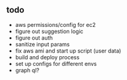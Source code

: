 ## todo
- aws permissions/config for ec2
- figure out suggestion logic
- figure out auth
- sanitize input params
- fix aws ami and start up script (user data)
- build and deploy process
- set up configs for different envs
- graph ql?